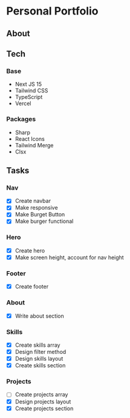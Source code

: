 # Personal Portfolio

## About

## Tech

### Base

- Next JS 15
- Tailwind CSS
- TypeScript
- Vercel

### Packages

- Sharp
- React Icons
- Tailwind Merge
- Clsx

## Tasks

### Nav

- [x] Create navbar
- [x] Make responsive
- [x] Make Burget Button
- [x] Make burger functional

### Hero

- [x] Create hero
- [x] Make screen height, account for nav height

### Footer

- [x] Create footer

### About

- [x] Write about section

### Skills

- [x] Create skills array
- [x] Design filter method
- [x] Design skills layout
- [x] Create skills section

### Projects

- [ ] Create projects array
- [x] Design projects layout
- [x] Create projects section
